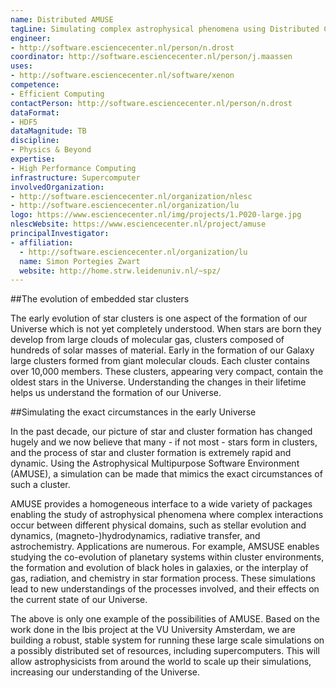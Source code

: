 ```yaml
---
name: Distributed AMUSE
tagLine: Simulating complex astrophysical phenomena using Distributed Computing.
engineer:
- http://software.esciencecenter.nl/person/n.drost
coordinator: http://software.esciencecenter.nl/person/j.maassen
uses:
- http://software.esciencecenter.nl/software/xenon
competence:
- Efficient Computing
contactPerson: http://software.esciencecenter.nl/person/n.drost
dataFormat:
- HDF5
dataMagnitude: TB
discipline: 
- Physics & Beyond
expertise:
- High Performance Computing
infrastructure: Supercomputer
involvedOrganization:
- http://software.esciencecenter.nl/organization/nlesc
- http://software.esciencecenter.nl/organization/lu
logo: https://www.esciencecenter.nl/img/projects/1.P020-large.jpg
nlescWebsite: https://www.esciencecenter.nl/project/amuse
principalInvestigator:
- affiliation:
  - http://software.esciencecenter.nl/organization/lu
  name: Simon Portegies Zwart
  website: http://home.strw.leidenuniv.nl/~spz/
---
```

##The evolution of embedded star clusters

The early evolution of star clusters is one aspect of the formation of our Universe which is not yet completely understood. When stars are born they develop from large clouds of molecular gas, clusters composed of hundreds of solar masses of material. Early in the formation of our Galaxy large clusters formed from giant molecular clouds. Each cluster contains over 10,000 members. These clusters, appearing very compact, contain the oldest stars in the Universe. Understanding the changes in their lifetime helps us understand the formation of our Universe.

##Simulating the exact circumstances in the early Universe

In the past decade, our picture of star and cluster formation has changed hugely and we now believe that many - if not most - stars form in clusters, and the process of star and cluster formation is extremely rapid and dynamic. Using the Astrophysical Multipurpose Software Environment (AMUSE), a simulation can be made that mimics the exact circumstances of such a cluster.

AMUSE provides a homogeneous interface to a wide variety of packages enabling the study of astrophysical phenomena where complex interactions occur between different physical domains, such as stellar evolution and dynamics, (magneto-)hydrodynamics, radiative transfer, and astrochemistry. Applications are numerous. For example, AMSUSE enables studying the co-evolution of planetary systems within cluster environments, the formation and evolution of black holes in galaxies, or the interplay of gas, radiation, and chemistry in star formation process. These simulations lead to new understandings of the processes involved, and their effects on the current state of our Universe.

The above is only one example of the possibilities of AMUSE. Based on the work done in the Ibis project at the VU University Amsterdam, we are building a robust, stable system for running these large scale simulations on a possibly distributed set of resources, including supercomputers. This will allow astrophysicists from around the world to scale up their simulations, increasing our understanding of the Universe.

